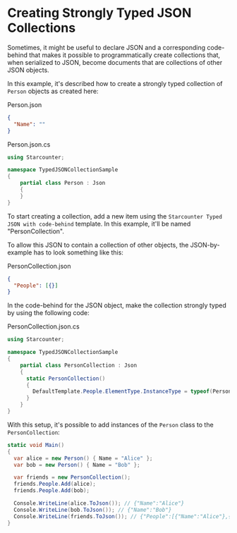 # Creating Strongly Typed JSON Collections

Sometimes, it might be useful to declare JSON and a corresponding code-behind that makes it possible to programmatically create collections that, when serialized to JSON, become documents that are collections of other JSON objects.

In this example, it's described how to create a strongly typed collection of `Person` objects as created here:

<div class="code-name">Person.json</div>

```json
{
  "Name": ""
}
```

<div class="code-name">Person.json.cs</div>

```cs
using Starcounter;

namespace TypedJSONCollectionSample 
{
    partial class Person : Json 
    {
    }
}
```

To start creating a collection, add a new item using the `Starcounter Typed JSON with code-behind` template. In this example, it'll be named "PersonCollection".

To allow this JSON to contain a collection of other objects, the JSON-by-example has to look something like this:

<div class="code-name">PersonCollection.json</div>

```json
{
  "People": [{}]
}
```

In the code-behind for the JSON object, make the collection strongly typed by using the following code: 

<div class="code-name">PersonCollection.json.cs</div>

```cs
using Starcounter;

namespace TypedJSONCollectionSample 
{
    partial class PersonCollection : Json 
    {
      static PersonCollection() 
      {
        DefaultTemplate.People.ElementType.InstanceType = typeof(Person);
      }
    }
}
```

With this setup, it's possible to add instances of the `Person` class to the `PersonCollection`:

```cs
static void Main() 
{
  var alice = new Person() { Name = "Alice" };
  var bob = new Person() { Name = "Bob" };

  var friends = new PersonCollection();
  friends.People.Add(alice);
  friends.People.Add(bob);

  Console.WriteLine(alice.ToJson()); // {"Name":"Alice"}
  Console.WriteLine(bob.ToJson()); // {"Name":"Bob"}
  Console.WriteLine(friends.ToJson()); // {"People":[{"Name":"Alice"},{"Name":"Bob"}]}
}
```